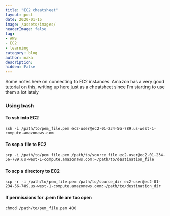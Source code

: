 ```yaml
---
title: "EC2 cheatsheet"
layout: post
date: 2020-01-15
image: /assets/images/
headerImage: false
tag:
- AWS
- EC2
- learning
category: blog
author: naka
description:
hidden: False
---
```

Some notes here on connecting to EC2 instances. Amazon has a very good
[tutorial](https://docs.aws.amazon.com/AWSEC2/latest/UserGuide/AccessingInstancesLinux.html)
on this, writing up here just as a cheatsheet since I'm starting to use them a lot lately

### Using bash

#### To ssh into EC2
`ssh -i /path/to/pem_file.pem ec2-user@ec2-01-234-56-789.us-west-1-compute.amazonaws.com`

#### To scp a file to EC2
`scp -i /path/to/pem_file.pem /path/to/source_file ec2-user@ec2-01-234-56-789.us-west-1-compute.amazonaws.com:~/path/to/destination_file`

#### To scp a directory to EC2
`scp -r -i /path/to/pem_file.pem /path/to/source_dir ec2-user@ec2-01-234-56-789.us-west-1-compute.amazonaws.com:~/path/to/destination_dir`

#### If permissions for .pem file are too open
`chmod /path/to/pem_file.pem 400`
